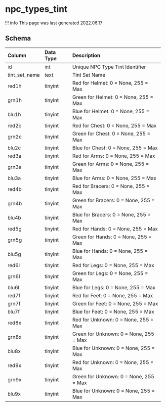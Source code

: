 # npc_types_tint

!!! info
	This page was last generated 2022.06.17

## Schema

| Column | Data Type | Description |
| :--- | :--- | :--- |
| id | int | Unique NPC Type Tint Identifier |
| tint_set_name | text | Tint Set Name |
| red1h | tinyint | Red for Helmet: 0 = None, 255 = Max |
| grn1h | tinyint | Green for Helmet: 0 = None, 255 = Max |
| blu1h | tinyint | Blue for Helmet: 0 = None, 255 = Max |
| red2c | tinyint | Red for Chest: 0 = None, 255 = Max |
| grn2c | tinyint | Green for Chest: 0 = None, 255 = Max |
| blu2c | tinyint | Blue for Chest: 0 = None, 255 = Max |
| red3a | tinyint | Red for Arms: 0 = None, 255 = Max |
| grn3a | tinyint | Green for Arms: 0 = None, 255 = Max |
| blu3a | tinyint | Blue for Arms: 0 = None, 255 = Max |
| red4b | tinyint | Red for Bracers: 0 = None, 255 = Max |
| grn4b | tinyint | Green for Bracers: 0 = None, 255 = Max |
| blu4b | tinyint | Blue for Bracers: 0 = None, 255 = Max |
| red5g | tinyint | Red for Hands: 0 = None, 255 = Max |
| grn5g | tinyint | Green for Hands: 0 = None, 255 = Max |
| blu5g | tinyint | Blue for Hands: 0 = None, 255 = Max |
| red6l | tinyint | Red for Legs: 0 = None, 255 = Max |
| grn6l | tinyint | Green for Legs: 0 = None, 255 = Max |
| blu6l | tinyint | Blue for Legs: 0 = None, 255 = Max |
| red7f | tinyint | Red for Feet: 0 = None, 255 = Max |
| grn7f | tinyint | Green for Feet: 0 = None, 255 = Max |
| blu7f | tinyint | Blue for Feet: 0 = None, 255 = Max |
| red8x | tinyint | Red for Unknown: 0 = None, 255 = Max |
| grn8x | tinyint | Green for Unknown: 0 = None, 255 = Max |
| blu8x | tinyint | Blue for Unknown: 0 = None, 255 = Max |
| red9x | tinyint | Red for Unknown: 0 = None, 255 = Max |
| grn9x | tinyint | Green for Unknown: 0 = None, 255 = Max |
| blu9x | tinyint | Blue for Unknown: 0 = None, 255 = Max |

